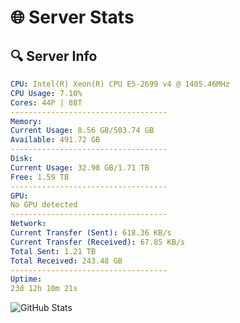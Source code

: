 # 🌐 Server Stats
## 🔍 Server Info
```yaml
CPU: Intel(R) Xeon(R) CPU E5-2699 v4 @ 1405.46MHz
CPU Usage: 7.10%
Cores: 44P | 88T
-----------------------------------
Memory:
Current Usage: 8.56 GB/503.74 GB
Available: 491.72 GB
-----------------------------------
Disk:
Current Usage: 32.98 GB/1.71 TB
Free: 1.59 TB
-----------------------------------
GPU:
No GPU detected
-----------------------------------
Network:
Current Transfer (Sent): 618.36 KB/s
Current Transfer (Received): 67.85 KB/s
Total Sent: 1.21 TB
Total Received: 243.48 GB
-----------------------------------
Uptime:
23d 12h 10m 21s
```
![GitHub Stats](https://img.shields.io/badge/Updated-2025-05-13_05:19:09-blue)